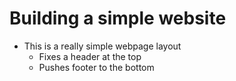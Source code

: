 # Building a simple website

* This is a really simple webpage layout 
  * Fixes a header at the top
  * Pushes footer to the bottom

